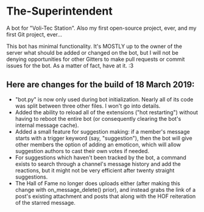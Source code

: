 # The-Superintendent
A bot for "Voli-Tec Station". Also my first open-source project, ever, and my first Git project, ever...

This bot has minimal functionality. It's MOSTLY up to the owner of the server what should be added or changed on the bot, but I will not be denying opportunities for other Gitters to make pull requests or commit issues for the bot. As a matter of fact, have at it. :3

## Here are changes for the build of 18 March 2019:
* "bot.py" is now only used during bot initialization. Nearly all of its code was split between three other files. I won't go into details.
* Added the ability to reload all of the extensions ("hot restarting") without having to reboot the entire bot (or consequently clearing the bot's internal message cache).
* Added a small feature for suggestion making: if a member's message starts with a trigger keyword (say, "suggestion"), then the bot will give other members the option of adding an emoticon, which will allow suggestion authors to cast their own votes if needed.
* For suggestions which haven't been tracked by the bot, a command exists to search through a channel's message history and add the reactions, but it might not be very efficient after twenty straight suggestions.
* The Hall of Fame no longer does uploads either (after making this change with on_message_delete() prior), and instead grabs the link of a post's existing attachment and posts that along with the HOF reiteration of the starred message.
